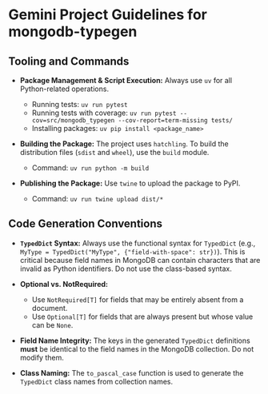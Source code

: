 # Gemini Project Guidelines for mongodb-typegen

## Tooling and Commands

- **Package Management & Script Execution:** Always use `uv` for all Python-related operations.
  - Running tests: `uv run pytest`
  - Running tests with coverage: `uv run pytest --cov=src/mongodb_typegen --cov-report=term-missing tests/`
  - Installing packages: `uv pip install <package_name>`

- **Building the Package:** The project uses `hatchling`. To build the distribution files (`sdist` and `wheel`), use the `build` module.
  - Command: `uv run python -m build`

- **Publishing the Package:** Use `twine` to upload the package to PyPI.
  - Command: `uv run twine upload dist/*`

## Code Generation Conventions

- **`TypedDict` Syntax:** Always use the functional syntax for `TypedDict` (e.g., `MyType = TypedDict("MyType", {"field-with-space": str})`). This is critical because field names in MongoDB can contain characters that are invalid as Python identifiers. Do not use the class-based syntax.

- **Optional vs. NotRequired:**
  - Use `NotRequired[T]` for fields that may be entirely absent from a document.
  - Use `Optional[T]` for fields that are always present but whose value can be `None`.

- **Field Name Integrity:** The keys in the generated `TypedDict` definitions **must** be identical to the field names in the MongoDB collection. Do not modify them.

- **Class Naming:** The `to_pascal_case` function is used to generate the `TypedDict` class names from collection names.
